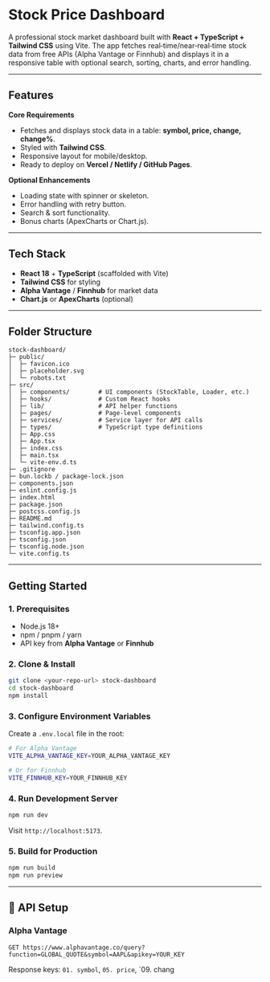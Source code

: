 # Stock Price Dashboard

A professional stock market dashboard built with **React + TypeScript + Tailwind CSS** using Vite. The app fetches real‑time/near‑real‑time stock data from free APIs (Alpha Vantage or Finnhub) and displays it in a responsive table with optional search, sorting, charts, and error handling.

---

##  Features

**Core Requirements**

* Fetches and displays stock data in a table: **symbol, price, change, change%**.
* Styled with **Tailwind CSS**.
* Responsive layout for mobile/desktop.
* Ready to deploy on **Vercel / Netlify / GitHub Pages**.

**Optional Enhancements**

* Loading state with spinner or skeleton.
* Error handling with retry button.
* Search & sort functionality.
* Bonus charts (ApexCharts or Chart.js).

---

##  Tech Stack

* **React 18** + **TypeScript** (scaffolded with Vite)
* **Tailwind CSS** for styling
* **Alpha Vantage** / **Finnhub** for market data
* **Chart.js** or **ApexCharts** (optional)

---

##  Folder Structure

```
stock-dashboard/
├─ public/
│  ├─ favicon.ico
│  ├─ placeholder.svg
│  └─ robots.txt
├─ src/
│  ├─ components/        # UI components (StockTable, Loader, etc.)
│  ├─ hooks/             # Custom React hooks
│  ├─ lib/               # API helper functions
│  ├─ pages/             # Page-level components
│  ├─ services/          # Service layer for API calls
│  ├─ types/             # TypeScript type definitions
│  ├─ App.css
│  ├─ App.tsx
│  ├─ index.css
│  ├─ main.tsx
│  └─ vite-env.d.ts
├─ .gitignore
├─ bun.lockb / package-lock.json
├─ components.json
├─ eslint.config.js
├─ index.html
├─ package.json
├─ postcss.config.js
├─ README.md
├─ tailwind.config.ts
├─ tsconfig.app.json
├─ tsconfig.json
├─ tsconfig.node.json
└─ vite.config.ts
```

---

##  Getting Started

### 1. Prerequisites

* Node.js 18+
* npm / pnpm / yarn
* API key from **Alpha Vantage** or **Finnhub**

### 2. Clone & Install

```bash
git clone <your-repo-url> stock-dashboard
cd stock-dashboard
npm install
```

### 3. Configure Environment Variables

Create a `.env.local` file in the root:

```bash
# For Alpha Vantage
VITE_ALPHA_VANTAGE_KEY=YOUR_ALPHA_VANTAGE_KEY

# Or for Finnhub
VITE_FINNHUB_KEY=YOUR_FINNHUB_KEY
```

### 4. Run Development Server

```bash
npm run dev
```

Visit `http://localhost:5173`.

### 5. Build for Production

```bash
npm run build
npm run preview
```

---

## 🔌 API Setup

### Alpha Vantage

```http
GET https://www.alphavantage.co/query?function=GLOBAL_QUOTE&symbol=AAPL&apikey=YOUR_KEY
```

Response keys: `01. symbol`, `05. price`, \`09. chang
